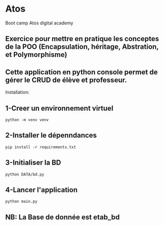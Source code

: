 # Atos
Boot camp Atos digital academy 
## Exercice pour mettre en pratique les conceptes de la POO (Encapsulation, héritage, Abstration, et Polymorphisme)
## Cette application en python console permet de gérer le CRUD de élève et professeur.
Installation:
## 1-Creer un environnement virtuel
`python -m venv venv`
## 2-Installer le dépenndances
`pip install -r requirements.txt`
## 3-Initialiser la BD
`python DATA/bd.py`
## 4-Lancer l'application
`python main.py`
## NB: La Base de donnée est etab_bd
